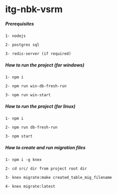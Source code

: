 # itg-nbk-vsrm

##### Prerequisites
    1- nodejs
    
    2- postgres sql
    
    3- redis-server (if required)
    
##### How to run the project (for windows)
    1- npm i
    
    2- npm run win-db-fresh-run
    
    3- npm run win-start
    
##### How to run the project (for linux)
    1- npm i
    
    2- npm run db-fresh-run
    
    3- npm start
    
##### How to create and run migration files
    1- npm i -g knex
    
    2- cd src/ dir from project root dir
    
    3- knex migrate:make created_table_mig_filename
    
    4- knex migrate:latest 

